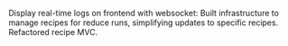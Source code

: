 Display real-time logs on frontend with websocket: Built infrastructure to manage recipes for reduce runs, simplifying updates to specific recipes. Refactored recipe MVC.